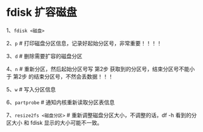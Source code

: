 # fdisk 扩容磁盘

1、`fdisk <磁盘>`

2、`p` # 打印磁盘分区信息，记录好起始分区号，非常重要！！！！

3、`d` # 删除需要扩容的磁盘分区

4、`n` # 重新分区，然后起始分区号写 第2步 获取到的分区号，结束分区号不能小于 第2步 的结束分区号，不然会丢数据！！！

5、`w` # 写入分区信息

6、`partprobe` # 通知内核重新读取分区表信息

7、`resize2fs <磁盘分区>` # 重新调整磁盘分区大小，不调整的话，df -h 看到的分区大小 和 fdisk 显示的大小可能不一致。
